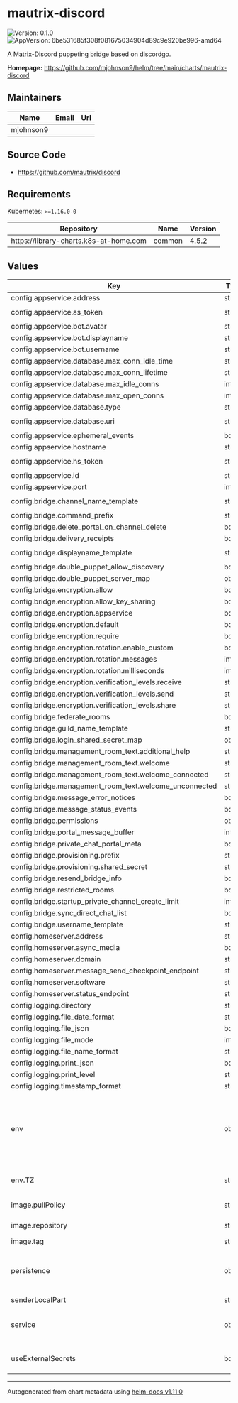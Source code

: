 # mautrix-discord

![Version: 0.1.0](https://img.shields.io/badge/Version-0.1.0-informational?style=flat-square) ![AppVersion: 6be531685f308f081675034904d89c9e920be996-amd64](https://img.shields.io/badge/AppVersion-6be531685f308f081675034904d89c9e920be996--amd64-informational?style=flat-square)

A Matrix-Discord puppeting bridge based on discordgo.

**Homepage:** <https://github.com/mjohnson9/helm/tree/main/charts/mautrix-discord>

## Maintainers

| Name | Email | Url |
| ---- | ------ | --- |
| mjohnson9 |  |  |

## Source Code

* <https://github.com/mautrix/discord>

## Requirements

Kubernetes: `>=1.16.0-0`

| Repository | Name | Version |
|------------|------|---------|
| https://library-charts.k8s-at-home.com | common | 4.5.2 |

## Values

| Key | Type | Default | Description |
|-----|------|---------|-------------|
| config.appservice.address | string | `"http://localhost:29334"` |  |
| config.appservice.as_token | string | `"This value is generated when generating the registration"` |  |
| config.appservice.bot.avatar | string | `"mxc://maunium.net/nIdEykemnwdisvHbpxflpDlC"` |  |
| config.appservice.bot.displayname | string | `"Discord bridge bot"` |  |
| config.appservice.bot.username | string | `"discordbot"` |  |
| config.appservice.database.max_conn_idle_time | string | `nil` |  |
| config.appservice.database.max_conn_lifetime | string | `nil` |  |
| config.appservice.database.max_idle_conns | int | `2` |  |
| config.appservice.database.max_open_conns | int | `20` |  |
| config.appservice.database.type | string | `"postgres"` |  |
| config.appservice.database.uri | string | `"postgres://user:password@host/database?sslmode=disable"` |  |
| config.appservice.ephemeral_events | bool | `true` |  |
| config.appservice.hostname | string | `"0.0.0.0"` |  |
| config.appservice.hs_token | string | `"This value is generated when generating the registration"` |  |
| config.appservice.id | string | `"discord"` |  |
| config.appservice.port | int | `29334` |  |
| config.bridge.channel_name_template | string | `"{{if or (eq .Type 3) (eq .Type 4)}}{{.Name}}{{else}}#{{.Name}}{{end}}"` |  |
| config.bridge.command_prefix | string | `"!discord"` |  |
| config.bridge.delete_portal_on_channel_delete | bool | `false` |  |
| config.bridge.delivery_receipts | bool | `false` |  |
| config.bridge.displayname_template | string | `"{{.Username}}#{{.Discriminator}}{{if .Bot}} (bot){{end}}"` |  |
| config.bridge.double_puppet_allow_discovery | bool | `false` |  |
| config.bridge.double_puppet_server_map | object | `{}` |  |
| config.bridge.encryption.allow | bool | `false` |  |
| config.bridge.encryption.allow_key_sharing | bool | `false` |  |
| config.bridge.encryption.appservice | bool | `false` |  |
| config.bridge.encryption.default | bool | `false` |  |
| config.bridge.encryption.require | bool | `false` |  |
| config.bridge.encryption.rotation.enable_custom | bool | `false` |  |
| config.bridge.encryption.rotation.messages | int | `100` |  |
| config.bridge.encryption.rotation.milliseconds | int | `604800000` |  |
| config.bridge.encryption.verification_levels.receive | string | `"unverified"` |  |
| config.bridge.encryption.verification_levels.send | string | `"unverified"` |  |
| config.bridge.encryption.verification_levels.share | string | `"cross-signed-tofu"` |  |
| config.bridge.federate_rooms | bool | `true` |  |
| config.bridge.guild_name_template | string | `"{{.Name}}"` |  |
| config.bridge.login_shared_secret_map | object | `{}` |  |
| config.bridge.management_room_text.additional_help | string | `""` |  |
| config.bridge.management_room_text.welcome | string | `"Hello, I'm a Discord bridge bot."` |  |
| config.bridge.management_room_text.welcome_connected | string | `"Use `help` for help."` |  |
| config.bridge.management_room_text.welcome_unconnected | string | `"Use `help` for help or `login` to log in."` |  |
| config.bridge.message_error_notices | bool | `true` |  |
| config.bridge.message_status_events | bool | `false` |  |
| config.bridge.permissions | object | `{}` |  |
| config.bridge.portal_message_buffer | int | `128` |  |
| config.bridge.private_chat_portal_meta | bool | `false` |  |
| config.bridge.provisioning.prefix | string | `"/_matrix/provision"` |  |
| config.bridge.provisioning.shared_secret | string | `"generate"` |  |
| config.bridge.resend_bridge_info | bool | `false` |  |
| config.bridge.restricted_rooms | bool | `true` |  |
| config.bridge.startup_private_channel_create_limit | int | `5` |  |
| config.bridge.sync_direct_chat_list | bool | `false` |  |
| config.bridge.username_template | string | `"discord_{{.}}"` |  |
| config.homeserver.address | string | `"http://localhost:8008"` |  |
| config.homeserver.async_media | bool | `false` |  |
| config.homeserver.domain | string | `"example.com"` |  |
| config.homeserver.message_send_checkpoint_endpoint | string | `nil` |  |
| config.homeserver.software | string | `"standard"` |  |
| config.homeserver.status_endpoint | string | `nil` |  |
| config.logging.directory | string | `"./logs"` |  |
| config.logging.file_date_format | string | `"2006-01-02"` |  |
| config.logging.file_json | bool | `false` |  |
| config.logging.file_mode | int | `384` |  |
| config.logging.file_name_format | string | `"{{.Date}}-{{.Index}}.log"` |  |
| config.logging.print_json | bool | `false` |  |
| config.logging.print_level | string | `"debug"` |  |
| config.logging.timestamp_format | string | `"Jan _2, 2006 15:04:05"` |  |
| env | object | See below | environment variables. See more environment variables in the [mautrix-whatsapp documentation](https://mautrix-whatsapp.org/docs). |
| env.TZ | string | `"UTC"` | Set the container timezone |
| image.pullPolicy | string | `"IfNotPresent"` | image pull policy |
| image.repository | string | `"dock.mau.dev/mautrix/discord"` | image repository |
| image.tag | string | chart.appVersion | image tag |
| persistence | object | See values.yaml | Configure persistence settings for the chart under this key. |
| senderLocalPart | string | `"discordbot"` |  |
| service | object | See values.yaml | Configures service settings for the chart. |
| useExternalSecrets | bool | `false` | Whether or not to use ExternalSecrets |

----------------------------------------------
Autogenerated from chart metadata using [helm-docs v1.11.0](https://github.com/norwoodj/helm-docs/releases/v1.11.0)
